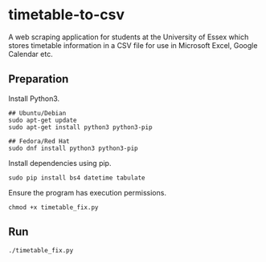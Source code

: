 # timetable-to-csv
A web scraping application for students at the University of Essex which stores timetable information in a CSV file for use in Microsoft Excel, Google Calendar etc.

## Preparation
Install Python3.

    ## Ubuntu/Debian
    sudo apt-get update
    sudo apt-get install python3 python3-pip

    ## Fedora/Red Hat
    sudo dnf install python3 python3-pip

Install dependencies using pip.

    sudo pip install bs4 datetime tabulate

Ensure the program has execution permissions.

    chmod +x timetable_fix.py

## Run

    ./timetable_fix.py
